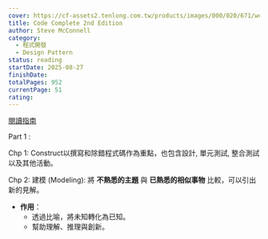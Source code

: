 ```yaml
---
cover: https://cf-assets2.tenlong.com.tw/products/images/000/020/671/webp/51FUYfErOXL.webp?1545100735
title: Code Complete 2nd Edition
author: Steve McConnell
category:
  - 程式開發
  - Design Pattern
status: reading
startDate: 2025-08-27
finishDate:
totalPages: 952
currentPage: 51
rating:
---
```




[閱讀指南](https://dotblogs.com.tw/hatelove/2018/12/23/code-complete-2nd-edition-reading-guide)

Part 1 :

Chp 1:
  Construct以撰寫和除錯程式碼作為重點，也包含設計, 單元測試, 整合測試以及其他活動。
  
Chp 2: 
建模 (Modeling): 
	將 **不熟悉的主題** 與 **已熟悉的相似事物** 比較，可以引出新的見解。
- **作用**：
    - 透過比喻，將未知轉化為已知。
    - 幫助理解、推理與創新。